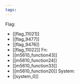 ```yaml
---
tags:
---
```

Flag:
- [[flag_11021]]
- [[flag_9477]]
- [[flag_9476]]
- [[flag_11022]]
Fn:
- [[m5610_function43]]
- [[m5610_function24]]
- [[m5610_function33]]
- [[m5610_function20]]
System:
- [[system_0]]
